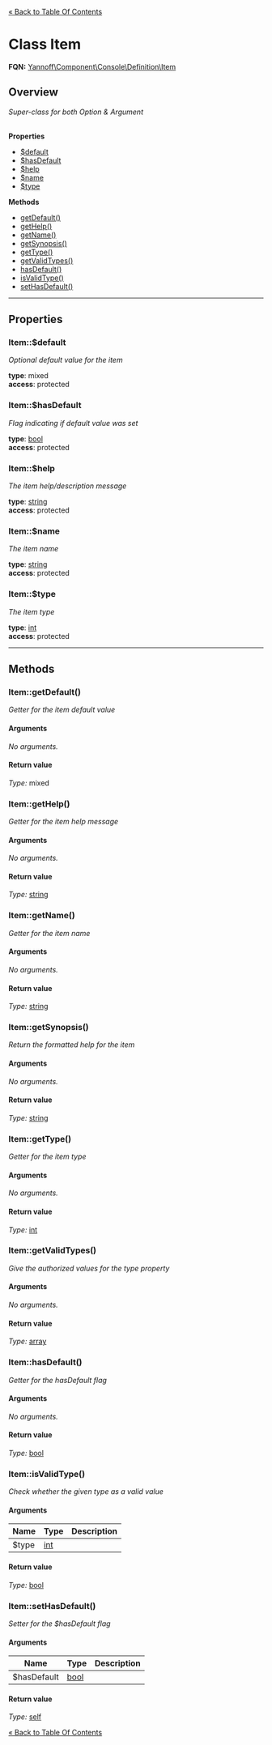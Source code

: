 [&laquo; Back to Table Of Contents](/doc/api/index.md)

# Class Item

**FQN:** [Yannoff\Component\Console\Definition\Item][self]
<br/>



## Overview

_Super-class for both Option & Argument_
<br/><br/>

**Properties**

- [$default](#default)
- [$hasDefault](#hasDefault)
- [$help](#help)
- [$name](#name)
- [$type](#type)

**Methods**

- [getDefault()](#getDefault)
- [getHelp()](#getHelp)
- [getName()](#getName)
- [getSynopsis()](#getSynopsis)
- [getType()](#getType)
- [getValidTypes()](#getValidTypes)
- [hasDefault()](#hasDefault)
- [isValidType()](#isValidType)
- [setHasDefault()](#setHasDefault)

---

## Properties


### <a name="default">Item::$default</a>


_Optional default value for the item_

**type**: mixed<br/>
**access**: protected<br/>


### <a name="hasDefault">Item::$hasDefault</a>


_Flag indicating if default value was set_

**type**: [bool](https://www.php.net/manual/language.types.bool.php)<br/>
**access**: protected<br/>


### <a name="help">Item::$help</a>


_The item help/description message_

**type**: [string](https://www.php.net/manual/language.types.string.php)<br/>
**access**: protected<br/>


### <a name="name">Item::$name</a>


_The item name_

**type**: [string](https://www.php.net/manual/language.types.string.php)<br/>
**access**: protected<br/>


### <a name="type">Item::$type</a>


_The item type_

**type**: [int](https://www.php.net/manual/language.types.int.php)<br/>
**access**: protected<br/>


---

## Methods


### <a name="getDefault">Item::getDefault()</a>
_Getter for the item default value_

#### Arguments

_No arguments._

#### Return value

_Type:_ mixed


### <a name="getHelp">Item::getHelp()</a>
_Getter for the item help message_

#### Arguments

_No arguments._

#### Return value

_Type:_ [string](https://www.php.net/manual/language.types.string.php)


### <a name="getName">Item::getName()</a>
_Getter for the item name_

#### Arguments

_No arguments._

#### Return value

_Type:_ [string](https://www.php.net/manual/language.types.string.php)


### <a name="getSynopsis">Item::getSynopsis()</a>
_Return the formatted help for the item_

#### Arguments

_No arguments._

#### Return value

_Type:_ [string](https://www.php.net/manual/language.types.string.php)


### <a name="getType">Item::getType()</a>
_Getter for the item type_

#### Arguments

_No arguments._

#### Return value

_Type:_ [int](https://www.php.net/manual/language.types.int.php)


### <a name="getValidTypes">Item::getValidTypes()</a>
_Give the authorized values for the type property_

#### Arguments

_No arguments._

#### Return value

_Type:_ [array](https://www.php.net/manual/language.types.array.php)


### <a name="hasDefault">Item::hasDefault()</a>
_Getter for the hasDefault flag_

#### Arguments

_No arguments._

#### Return value

_Type:_ [bool](https://www.php.net/manual/language.types.bool.php)


### <a name="isValidType">Item::isValidType()</a>
_Check whether the given type as a valid value_

#### Arguments

Name|Type|Description
----|----|-----------
$type|[int](https://www.php.net/manual/language.types.int.php)|

#### Return value

_Type:_ [bool](https://www.php.net/manual/language.types.bool.php)


### <a name="setHasDefault">Item::setHasDefault()</a>
_Setter for the $hasDefault flag_

#### Arguments

Name|Type|Description
----|----|-----------
$hasDefault|[bool](https://www.php.net/manual/language.types.bool.php)|

#### Return value

_Type:_ [self][self]



[self]: Item.md

[&laquo; Back to Table Of Contents](/doc/api/index.md)

